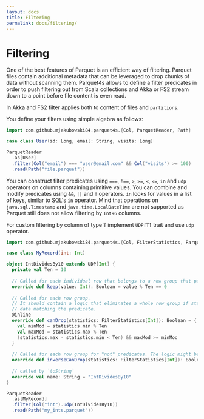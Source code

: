 ```yaml
---
layout: docs
title: Filtering
permalink: docs/filtering/
---
```


# Filtering

One of the best features of Parquet is an efficient way of filtering. Parquet files contain additional metadata that can be leveraged to drop chunks of data without scanning them. Parquet4s allows to define a filter predicates in order to push filtering out from Scala collections and Akka or FS2 stream down to a point before file content is even read.

In Akka and FS2 filter applies both to content of files and `partitions`.

You define your filters using simple algebra as follows:

```scala mdoc:compile-only
import com.github.mjakubowski84.parquet4s.{Col, ParquetReader, Path}

case class User(id: Long, email: String, visits: Long)

ParquetReader
  .as[User]
  .filter(Col("email") === "user@email.com" && Col("visits") >= 100)
  .read(Path("file.parquet"))
```

You can construct filter predicates using `===`, `!==`, `>`, `>=`, `<`, `<=`, `in`  and  `udp` operators on columns containing primitive values. You can combine and modify predicates using `&&`, `||` and `!` operators. `in` looks for values in a list of keys, similar to SQL's `in` operator. Mind that operations on `java.sql.Timestamp` and `java.time.LocalDateTime` are not supported as Parquet still does not allow filtering by `Int96` columns. 

For custom filtering by column of type `T` implement `UDP[T]` trait and use `udp` operator.

```scala
import com.github.mjakubowski84.parquet4s.{Col, FilterStatistics, ParquetReader, Path, UDP}

case class MyRecord(int: Int)

object IntDividesBy10 extends UDP[Int] {
  private val Ten = 10
  
  // Called for each individual row that belongs to a row group that passed row group filtering.
  override def keep(value: Int): Boolean = value % Ten == 0
  
  // Called for each row group.
  // It should contain a logic that eliminates a whole row group if statistics prove that it doesn't contain 
  // data matching the predicate.
  @inline
  override def canDrop(statistics: FilterStatistics[Int]): Boolean = {
    val minMod = statistics.min % Ten
    val maxMod = statistics.max % Ten
    (statistics.max - statistics.min < Ten) && maxMod >= minMod
  }
  
  // Called for each row group for "not" predicates. The logic might be different than one in `canDrop`.
  override def inverseCanDrop(statistics: FilterStatistics[Int]): Boolean = !canDrop(statistics)
  
  // called by `toString`
  override val name: String = "IntDividesBy10"
}

ParquetReader
  .as[MyRecord]
  .filter(Col("int").udp(IntDividesBy10))
  .read(Path("my_ints.parquet"))
```
